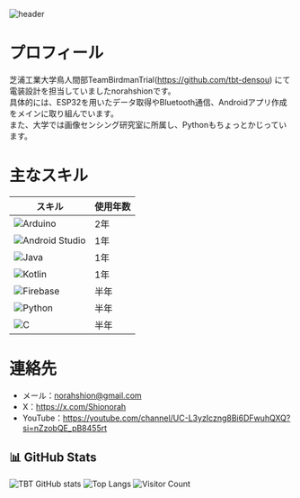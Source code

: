 ![header](https://capsule-render.vercel.app/api?type=waving&color=gradient&height=200&section=header&text=Welcome!&fontSize=60&fontAlignY=35)

# プロフィール
芝浦工業大学鳥人間部TeamBirdmanTrial(https://github.com/tbt-densou) にて電装設計を担当していましたnorahshionです。<br>
具体的には、ESP32を用いたデータ取得やBluetooth通信、Androidアプリ作成をメインに取り組んでいます。<br>
また、大学では画像センシング研究室に所属し、Pythonもちょっとかじっています。

# 主なスキル
| スキル | 使用年数 |
|---|---|
| ![Arduino](https://img.shields.io/badge/-Arduino-00979D?logo=arduino&logoColor=white) | 2年 |
| ![Android Studio](https://img.shields.io/badge/-Android%20Studio-3DDC84?logo=android-studio&logoColor=white)| 1年 |
| ![Java](https://img.shields.io/badge/-Java-F7DF1E?logo=java&logoColor=white) | 1年 |
| ![Kotlin](https://img.shields.io/badge/-Kotlin-7F52FF?logo=kotlin&logoColor=white) | 1年 |
| ![Firebase](https://img.shields.io/badge/-Firebase-FFCA28?logo=firebase&logoColor=black) | 半年 |
| ![Python](https://img.shields.io/badge/-Python-3776AB?logo=python&logoColor=white) | 半年 |
| ![C](https://img.shields.io/badge/-C-00599C?logo=c&logoColor=white) | 半年 |

# 連絡先
- メール：norahshion@gmail.com
- X：https://x.com/Shionorah
- YouTube：https://youtube.com/channel/UC-L3yzIczng8Bi6DFwuhQXQ?si=nZzobQE_pB8455rt



## 📊 GitHub Stats
![TBT GitHub stats](https://github-readme-stats.vercel.app/api?username=tbt&show_icons=true&theme=radical)
![Top Langs](https://github-readme-stats.vercel.app/api/top-langs/?username=tbt-densou&layout=compact&theme=tokyonight)
![Visitor Count](https://komarev.com/ghpvc/?username=tbt-densou&color=blue)
